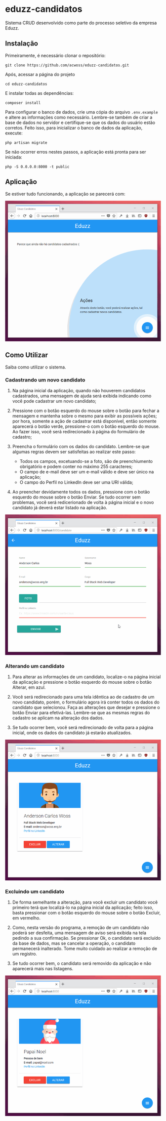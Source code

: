 # eduzz-candidatos

Sistema CRUD desenvolvido como parte do processo seletivo da empresa Eduzz.

## Instalação

Primeiramente, é necessário clonar o repositório:

    git clone https://github.com/acwoss/eduzz-candidatos.git

Após, acessar a página do projeto

    cd eduzz-candidatos

E instalar todas as dependências:

    composer install

Para configurar o banco de dados, crie uma cópia do arquivo `.env.example` e altere as informações como necessário. Lembre-se também de criar a base de dados no servidor e certifique-se que os dados do usuário estão corretos. Feito isso, para inicializar o banco de dados da aplicação, execute:

    php artisan migrate

Se não ocorrer erros nestes passos, a aplicação está pronta para ser iniciada:

    php -S 0.0.0.0:8000 -t public

## Aplicação

Se estiver tudo funcionando, a aplicação se parecerá com:

![Página inicial da aplicação](./docs/home.gif)

## Como Utilizar

Saiba como utilizar o sistema.

### Cadastrando um novo candidato

1. Na página inicial da aplicação, quando não houverem candidatos cadastrados, uma mensagem de ajuda será exibida indicando como você pode cadastrar um novo candidato;

2. Pressione com o botão esquerdo do mouse sobre o botão para fechar a mensagem e mantenha sobre o mesmo para exibir as possíveis ações; por hora, somente a ação de cadastrar está disponível, então somente aparecerá o botão verde, pressione-o com o botão esquerdo do mouse. Ao fazer isso, você será redirecionado à página do formulário de cadastro;

3. Preencha o formulário com os dados do candidato. Lembre-se que algumas regras devem ser satisfeitas ao realizar este passo:

    - Todos os campos, excetuando-se a foto, são de preenchiumento obrigatório e podem conter no máximo 255 caracteres;
    - O campo de e-mail deve ser um e-mail válido e deve ser único na aplicação;
    - O campo do Perfil no LinkedIn deve ser uma URI válida;

4. Ao preencher devidamente todos os dados, pressione com o botão esquerdo do mouse sobre o botão Enviar. Se tudo ocorrer sem problemas, você será redicerionado de volta à página inicial e o novo candidato já deverá estar listado na aplicação.

![Cadastrando um novo candidato](./docs/create.gif)

### Alterando um candidato

1. Para alterar as informações de um candidato, localize-o na página inicial da aplicação e pressione o botão esquerdo do mouse sobre o botão Alterar, em azul.

2. Você será redirecionado para uma tela idêntica ao de cadastro de um novo candidato, porém, o formulário agora irá conter todos os dados do candidato que selecionou. Faça as alterações que desejar e pressione o botão Enviar para efetivá-las. Lembre-se que as mesmas regras do cadastro se aplicam na alteração dos dados.

3. Se tudo ocorrer bem, você será redirecionado de volta para a página inicial, onde os dados do candidato já estarão atualizados.

![Alterando um candidato](./docs/edit.gif)

### Excluindo um candidato

1. De forma semelhante a alteração, para você excluir um candidato você primeiro terá que localizá-lo na página inicial da aplicação; feito isso, basta pressionar com o botão esquerdo do mouse sobre o botão Excluir, em vermelho.

2. Como, nesta versão do programa, a remoção de um candidato não poderá ser desfeita, uma mensagem de aviso será exibida na tela pedindo a sua confirmação. Se pressionar Ok, o candidato será excluído da base de dados, mas se cancelar a operação, o candidato permanecerá inalterado. Tome muito cuidado ao realizar a remoção de um registro.

3. Se tudo ocorrer bem, o candidato será removido da aplicação e não aparecerá mais nas listagens.

![Excluindo um candidato](./docs/delete.gif)